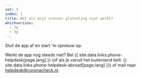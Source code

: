 ```yaml
---
set: 3
index: 1
title: Wat als mijn scanner plotseling niet werkt?
whichversion:
  - 1g
  - 3g
---
```

Sluit de app af en start 'm opnieuw op. 

Werkt de app nog steeds niet? Bel {{ site.data.links.phone-helpdesk[page.lang] }} (of als je vanuit het buitenland belt: {{ site.data.links.phone-helpdesk-abroad[page.lang] }}) of mail naar [helpdesk@coronacheck.nl](mailto:helpdesk@coronacheck.nl).
 